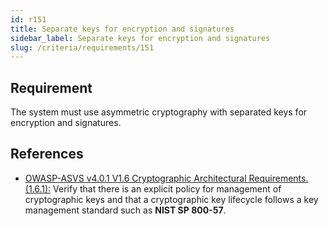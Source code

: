 ```yaml
---
id: r151
title: Separate keys for encryption and signatures
sidebar_label: Separate keys for encryption and signatures
slug: /criteria/requirements/151
---
```


## Requirement

The system must use asymmetric cryptography
with separated keys
for encryption and signatures.

## References

- [OWASP-ASVS v4.0.1 V1.6 Cryptographic Architectural Requirements.(1.6.1):](https://owasp.org/www-pdf-archive/OWASP_Application_Security_Verification_Standard_4.0-en.pdf)
  Verify that there is an explicit policy
  for management of cryptographic keys
  and that a cryptographic key lifecycle follows
  a key management standard
  such as **NIST SP 800-57**.
